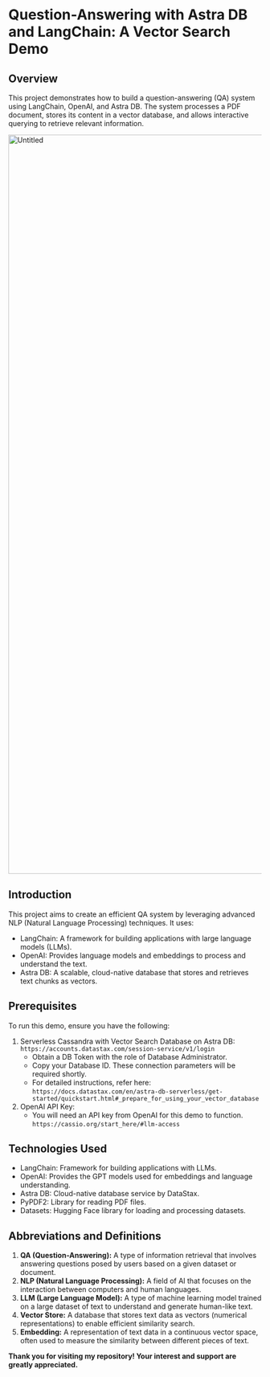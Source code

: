 # **Question-Answering with Astra DB and LangChain: A Vector Search Demo**

## **Overview**
This project demonstrates how to build a question-answering (QA) system using LangChain, OpenAI, and Astra DB. The system processes a PDF document, stores its content in a vector database, and allows interactive querying to retrieve relevant information.


<img width="1472" alt="Untitled" src="https://github.com/Deba951/Querying-PDF-With-Astra-and-LangChain/assets/83878346/5d2c656d-01c1-4a71-bb62-d251ec6cc27b">


## **Introduction**
This project aims to create an efficient QA system by leveraging advanced NLP (Natural Language Processing) techniques. It uses:
- LangChain: A framework for building applications with large language models (LLMs).
- OpenAI: Provides language models and embeddings to process and understand the text.
- Astra DB: A scalable, cloud-native database that stores and retrieves text chunks as vectors.


## **Prerequisites**
To run this demo, ensure you have the following:
1. Serverless Cassandra with Vector Search Database on Astra DB:
       ```
        https://accounts.datastax.com/session-service/v1/login
       ```
    - Obtain a DB Token with the role of Database Administrator.
    - Copy your Database ID. These connection parameters will be required shortly.
    - For detailed instructions, refer here:
           ```
            https://docs.datastax.com/en/astra-db-serverless/get-started/quickstart.html#_prepare_for_using_your_vector_database
           ```
2. OpenAI API Key:
    - You will need an API key from OpenAI for this demo to function.
            ```
            https://cassio.org/start_here/#llm-access
            ```


## **Technologies Used**
- LangChain: Framework for building applications with LLMs.
- OpenAI: Provides the GPT models used for embeddings and language understanding.
- Astra DB: Cloud-native database service by DataStax.
- PyPDF2: Library for reading PDF files.
- Datasets: Hugging Face library for loading and processing datasets.


## **Abbreviations and Definitions**
1. **QA (Question-Answering):** A type of information retrieval that involves answering questions posed by users based on a given dataset or document.
2. **NLP (Natural Language Processing):** A field of AI that focuses on the interaction between computers and human languages.
3. **LLM (Large Language Model):** A type of machine learning model trained on a large dataset of text to understand and generate human-like text.
4. **Vector Store:** A database that stores text data as vectors (numerical representations) to enable efficient similarity search.
5. **Embedding:** A representation of text data in a continuous vector space, often used to measure the similarity between different pieces of text.


**Thank you for visiting my repository! Your interest and support are greatly appreciated.**
